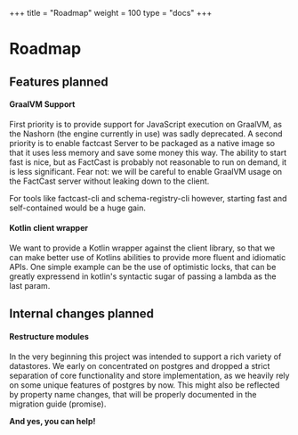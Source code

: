 +++
title = "Roadmap"
weight = 100
type = "docs"
+++

# Roadmap

## Features planned

#### GraalVM Support

First priority is to provide support for JavaScript execution on GraalVM, as the Nashorn (the engine currently in use) was sadly deprecated. A second priority is to enable factcast Server to be packaged as a native image so that it uses less memory and save some money this way. The ability to start fast is nice, but as FactCast is probably not reasonable to run on demand, it is less significant.
Fear not: we will be careful to enable GraalVM usage on the FactCast server without leaking down to the client.

For tools like factcast-cli and schema-registry-cli however, starting fast and self-contained would be a huge gain. 

#### Kotlin client wrapper

We want to provide a Kotlin wrapper against the client library, so that we can make better use of Kotlins abilities to provide more fluent and idiomatic APIs.
One simple example can be the use of optimistic locks, that can be greatly expressend in kotlin's syntactic sugar of passing a lambda as the last param.

## Internal changes planned

#### Restructure modules

In the very beginning this project was intended to support a rich variety of datastores. We early on concentrated on postgres and dropped a strict separation of core functionality and store implementation, as we heavily rely on some unique features of postgres by now. This might also be reflected by property name changes, that will be properly documented in the migration guide (promise).
  


**And yes, you can help!**


